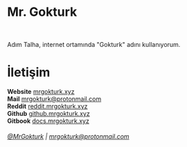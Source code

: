 
# Mr. Gokturk

<br/>

Adım Talha, internet ortamında "Gokturk" adını kullanıyorum. <br/>

# İletişim

**Website** [mrgokturk.xyz](https://mrgokturk.xyz) <br/>
**Mail** [mrgokturk@protonmail.com](mailto:mrgokturk@protonmail.com) <br/>
**Reddit** [reddit.mrgokturk.xyz](https://reddit.mrgokturk.xyz) <br/>
**Github** [github.mrgokturk.xyz](https://github.mrgokturk.xyz) <br/>
**Gitbook** [docs.mrgokturk.xyz](https://docs.mrgokturk.xyz) <br/>


###### [@MrGokturk](https://github.com/MrGokturk) | [mrgokturk@protonmail.com](mrgokturk@protonmail.com)

